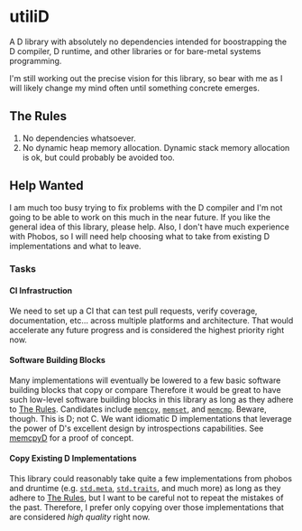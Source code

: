 # utiliD
A D library with absolutely no dependencies intended for boostrapping the D compiler, D runtime, and other libraries or for bare-metal systems programming.

I'm still working out the precise vision for this library, so bear with me as I will likely change my mind often until something concrete emerges.

## The Rules
1. No dependencies whatsoever.
2. No dynamic heap memory allocation.  Dynamic stack memory allocation is ok, but could probably be avoided too.

## Help Wanted
I am much too busy trying to fix problems with the D compiler and I'm not going to be able to work on this much in the near future.
If you like the general idea of this library, please help.  Also, I don't have much experience with Phobos, so I will need help choosing what to take from existing D implementations and what to leave.

### Tasks

#### CI Infrastruction
We need to set up a CI that can test pull requests, verify coverage, documentation, etc... across multiple platforms and architecture.  That would accelerate any future progress and is considered the highest priority right now.

#### Software Building Blocks
Many implementations will eventually be lowered to a few basic software building blocks that copy or compare  Therefore it would be great to have such low-level software building blocks in this library as long as they adhere to [The Rules](#Rules). Candidates include [`memcpy`](http://www.cplusplus.com/reference/cstring/memcpy/), [`memset`](http://www.cplusplus.com/reference/cstring/memset/?kw=memset), and [`memcmp`](http://www.cplusplus.com/reference/cstring/memcmp/).  Beware, though.  This is D; not C.  We want idiomatic D implementations that leverage the power of D's excellent design by introspections capabilities.  See [memcpyD](https://github.com/JinShil/memcpyD) for a proof of concept.

#### Copy Existing D Implementations
This library could reasonably take quite a few implementations from phobos and druntime (e.g. [`std.meta`](https://dlang.org/phobos/std_meta.html), [`std.traits`](https://dlang.org/phobos/std_traits.html), and much more) as long as they adhere to [The Rules](#Rules), but I want to be careful not to repeat the mistakes of the past.  Therefore, I prefer only copying over those implementations that are considered *high quality* right now.
